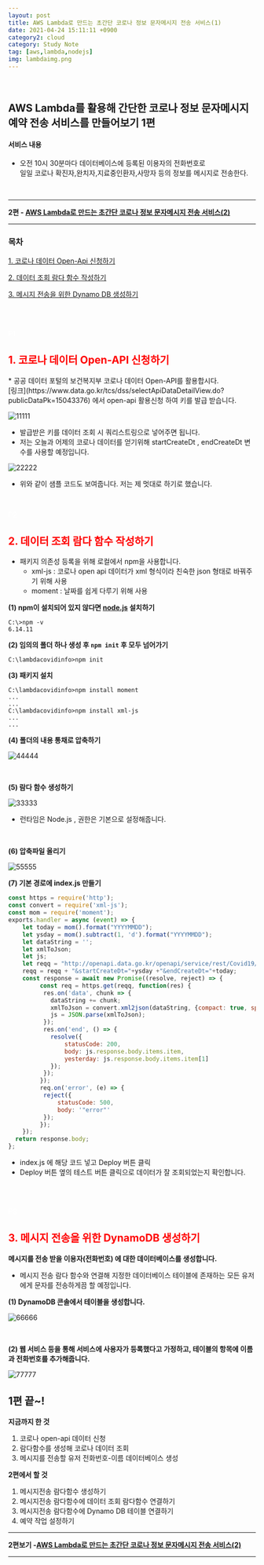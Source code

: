 ```yaml
---
layout: post
title: AWS Lambda로 만드는 초간단 코로나 정보 문자메시지 전송 서비스(1)
date: 2021-04-24 15:11:11 +0900
category2: cloud
category: Study Note
tag: [aws,lambda,nodejs]
img: lambdaimg.png 
---
```

<br>  

  
## AWS Lambda를 활용해 간단한 코로나 정보 문자메시지 예약 전송 서비스를 만들어보기 1편
  
#### 서비스 내용
  
* 오전 10시 30분마다 데이터베이스에 등록된 이용자의 전화번호로   
  일일 코로나 확진자,완치자,지료중인환자,사망자 등의 정보를 메시지로 전송한다.
  

<br>  


----  

**2편 - [AWS Lambda로 만드는 초간단 코로나 정보 문자메시지 전송 서비스(2)](/lambdasms2/)**

----




### 목차  

[1. 코로나 데이터 Open-Api 신청하기](#P1)    

[2. 데이터 조회 람다 함수 작성하기](#P2)  

[3. 메시지 전송을 위한 Dynamo DB 생성하기](#P3)


<br>  
  

  
<br>  
<p id="P1" style="color:white;">P1</p>
<h2 style='color:red'>1. 코로나 데이터 Open-API 신청하기 </h2>   
* 공공 데이터 포털의 보건복지부 코로나 데이터 Open-API를 활용합시다. <br>  
[링크](https://www.data.go.kr/tcs/dss/selectApiDataDetailView.do?publicDataPk=15043376) 에서 open-api 활용신청 하여 키를 발급 받습니다.
  
![11111](https://user-images.githubusercontent.com/76927397/123718167-6fbae200-d8b9-11eb-8ee1-a3a2a0482165.PNG)
   
* 발급받은 키를 데이터 조회 시 쿼리스트링으로 넣어주면 됩니다.  
* 저는 오늘과 어제의 코로나 데이터를 얻기위해 startCreateDt , endCreateDt 변수를 사용할 예정입니다.  
  
![22222](https://user-images.githubusercontent.com/76927397/123718503-3df64b00-d8ba-11eb-9f56-7ef2cc1aba40.PNG)
  
* 위와 같이 샘플 코드도 보여줍니다. 저는 제 멋대로 하기로 했습니다.

  
<br>  
  
<p id="P2" style="color:white;">P2</p>
<h2 style='color:red'>2. 데이터 조회 람다 함수 작성하기 </h2>  
  
* 패키지 의존성 등록을 위해 로컬에서 npm을 사용합니다.  
  * xml-js : 코로나 open api 데이터가 xml 형식이라 친숙한 json 형태로 바꿔주기 위해 사용
  * moment : 날짜를 쉽게 다루기 위해 사용
  
**(1) npm이 설치되어 있지 않다면 [node.js](https://nodejs.org/en/) 설치하기**  
 
```linux  
C:\>npm -v
6.14.11
```  

**(2) 임의의 폴더 하나 생성 후 ``` npm init ```  후 모두 넘어가기**
  
```linux  
C:\lambdacovidinfo>npm init
```
**(3) 패키지 설치**
```linux
C:\lambdacovidinfo>npm install moment  
...
...
C:\lambdacovidinfo>npm install xml-js  
...
...
```
**(4) 폴더의 내용 통채로 압축하기**  
  
![44444](https://user-images.githubusercontent.com/76927397/123720702-aeec3180-d8bf-11eb-9926-71885a8436ea.PNG)  
  
<br>  

**(5) 람다 함수 생성하기** 
  
![33333](https://user-images.githubusercontent.com/76927397/123718800-0fc53b00-d8bb-11eb-8cdb-c3e8e093582d.PNG)

* 런타임은 Node.js , 권한은 기본으로 설정해줍니다.  
  
<br>  

  
**(6) 압축파일 올리기**  
  
![55555](https://user-images.githubusercontent.com/76927397/123723623-c0d0d300-d8c5-11eb-837e-5a551e464f4a.PNG)
  
  
**(7) 기본 경로에 index.js 만들기**  
  
```javascript 
const https = require('http');
const convert = require('xml-js');
const mom = require('moment');
exports.handler = async (event) => {
    let today = mom().format("YYYYMMDD");
    let ysday = mom().subtract(1, 'd').format("YYYYMMDD");
    let dataString = '';
    let xmlToJson;
    let js;
    let reqq = "http://openapi.data.go.kr/openapi/service/rest/Covid19/getCovid19InfStateJson?serviceKey=YOURKEY";
    reqq = reqq + "&startCreateDt="+ysday +"&endCreateDt="+today;
    const response = await new Promise((resolve, reject) => {
         const req = https.get(reqq, function(res) {
          res.on('data', chunk => {
            dataString += chunk;
            xmlToJson = convert.xml2json(dataString, {compact: true, spaces: 4});
            js = JSON.parse(xmlToJson);
          });
          res.on('end', () => {
            resolve({
                statusCode: 200,
                body: js.response.body.items.item,
                yesterday: js.response.body.items.item[1]
            });
          });
         });
         req.on('error', (e) => {
          reject({
              statusCode: 500,
              body: '"error"'
          });
         });
    });
  return response.body;
};

```  
* index.js 에 해당 코드 넣고 Deploy 버튼 클릭  
* Deploy 버튼 옆의 테스트 버튼 클릭으로 데이터가 잘 조회되었는지 확인합니다.


<br><br>  

  
<p id="P3" style="color:white;">P3</p>
<h2 style='color:red'>3. 메시지 전송을 위한 DynamoDB 생성하기 </h2>  

**메시지를 전송 받을 이용자(전화번호) 에 대한 데이터베이스를 생성합니다.**  
 * 메시지 전송 람다 함수와 연결해 지정한 데이터베이스 테이블에 존재하는 모든 유저에게 문자를 전송하게끔 할 예정입니다.  
  
**(1) DynamoDB 콘솔에서 테이블을 생성합니다.**  

![66666](https://user-images.githubusercontent.com/76927397/123726072-435b9180-d8ca-11eb-93bf-d30068b15274.PNG)

  
<br>
  
**(2) 웹 서비스 등을 통해 서비스에 사용자가 등록했다고 가정하고, 테이블의 항목에 이름과 전화번호를 추가해줍니다.**

![77777](https://user-images.githubusercontent.com/76927397/123726354-c67ce780-d8ca-11eb-8899-e02b7f099bb7.PNG)
   

## 1편 끝~!  

**지금까지 한 것**  
1. 코로나 open-api 데이터 신청
2. 람다함수를 생성해 코로나 데이터 조회
3. 메시지를 전송할 유저 전화번호-이름 데이터베이스 생성  

**2편에서 할 것**  
1. 메시지전송 람다함수 생성하기  
2. 메시지전송 람다함수에 데이터 조회 람다함수 연결하기
3. 메시지전송 람다함수에 Dynamo DB 테이블 연결하기
4. 예약 작업 설정하기
  
  
----  

**2편보기 -[AWS Lambda로 만드는 초간단 코로나 정보 문자메시지 전송 서비스(2)](/lambdasms2/)**

----